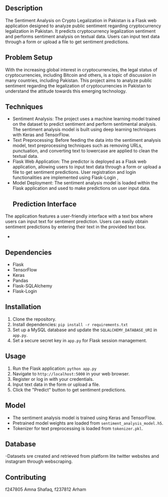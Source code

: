 ## Description
The Sentiment Analysis on Crypto Legalization in Pakistan is a Flask web application designed to analyze public sentiment regarding cryptocurrency legalization in Pakistan. It predicts cryptocurrency legalization sentiment and performs sentiment analysis on textual data. Users can input text data through a form or upload a file to get sentiment predictions.

## Problem Setup
With the increasing global interest in cryptocurrencies, the legal status of cryptocurrencies, including Bitcoin and others, is a topic of discussion in many countries, including Pakistan. This project aims to analyze public sentiment regarding the legalization of cryptocurrencies in Pakistan to understand the attitude towards this emerging technology.
 
 ## Techniques
- Sentiment Analysis: The project uses a machine learning model trained on the dataset to predict sentiment and perform sentimental analysis. The sentiment analysis model is built using deep learning techniques with Keras and TensorFlow.
- Text Preprocessing: Before feeding the data into the sentiment analysis model, text preprocessing techniques such as removing URLs, punctuation, and converting text to lowercase are applied to clean the textual data.
- Flask Web Application: The predictor is deployed as a Flask web application, allowing users to input text data through a form or upload a file to get sentiment predictions. User registration and login functionalities are implemented using Flask-Login ,
- Model Deployment: The sentiment analysis model is loaded within the Flask application and used to make predictions on user input data.
  ## Prediction Interface
The application features a user-friendly interface with a text box where users can input text for sentiment prediction. Users can easily obtain sentiment predictions by entering their text in the provided text box.

- 
## Dependencies
- Flask
- TensorFlow
- Keras
- Pandas
- Flask-SQLAlchemy
- Flask-Login

## Installation
1. Clone the repository.
2. Install dependencies: `pip install -r requirements.txt`
3. Set up a MySQL database and update the `SQLALCHEMY_DATABASE_URI` in `app.py`.
4. Set a secure secret key in `app.py` for Flask session management.

## Usage
1. Run the Flask application: `python app.py`
2. Navigate to `http://localhost:5000` in your web browser.
3. Register or log in with your credentials.
4. Input text data in the form or upload a file.
5. Click the "Predict" button to get sentiment predictions.

## Model
- The sentiment analysis model is trained using Keras and TensorFlow.
- Pretrained model weights are loaded from `sentiment_analysis_model.h5`.
- Tokenizer for text preprocessing is loaded from `tokenizer.pkl`.

## Database
-Datasets sre created and retrieved from platform lite twitter websites and instagram through webscraping.


## Contributing
f247805 Amna Shafaq, f237812 Arham

